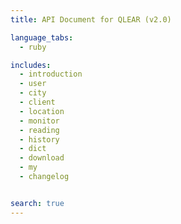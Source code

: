 ```yaml
---
title: API Document for QLEAR (v2.0)

language_tabs:
  - ruby

includes:
  - introduction
  - user
  - city
  - client
  - location
  - monitor
  - reading
  - history
  - dict
  - download
  - my
  - changelog


search: true
---
```

